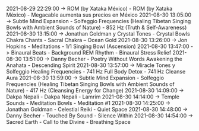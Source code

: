 2021-08-29 22:29:00 -> ROM (by Xataka México) - ROM (by Xataka México) - Megacable aumenta sus precios en México
2021-08-30 13:05:00 -> Subtle Mind Expansion - Solfeggio Frequencies (Healing Tibetan Singing Bowls with Ambient Sounds of Nature) - 852 Hz (Truth & Self-Awareness)
2021-08-30 13:15:00 -> Jonathan Goldman y Crystal Tones - Crystal Bowls Chakra Chants - Sacral Chakra – Ocean Gold
2021-08-30 13:26:00 -> Jon Hopkins - Meditations - 1/1 Singing Bowl (Ascension)
2021-08-30 13:47:00 -> Binaural Beats - Background REM Rhythm - Binaural Stress Relief
2021-08-30 13:51:00 -> Danny Becher - Poetry Without Words Awakening the Anahata - Descending Spirit
2021-08-30 13:57:00 -> Miracle Tones y Solfeggio Healing Frequencies - 741 Hz Full Body Detox - 741 Hz Cleanse Aura
2021-08-30 13:59:00 -> Subtle Mind Expansion - Solfeggio Frequencies (Healing Tibetan Singing Bowls with Ambient Sounds of Nature) - 417 Hz (Cleansing Energy for Change)
2021-08-30 14:09:00 -> Dakpa Nepali - Dakpa Nepali - Lamrim
2021-08-30 14:14:00 -> Temple Sounds - Meditation Bowls - Meditation #1
2021-08-30 14:25:00 -> Jonathan Goldman - Celestial Reiki - Quiet Space
2021-08-30 14:48:00 -> Danny Becher - Touched By Sound - Silence Within
2021-08-30 14:54:00 -> Sacred Earth - Call to the Divine - Breathing Space
